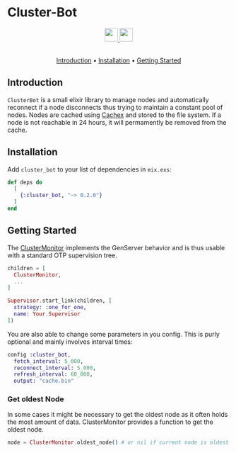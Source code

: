 # Cluster-Bot

<div align="center">
  <a href="https://elixir-lang.org/">
    <img
      src="https://img.shields.io/badge/Written%20in-elixir-%237C6D91?style=for-the-badge"
      height="30"
    />
  </a>
  <a href="https://hex.pm/packages/cluster_bot">
    <img
      src="https://img.shields.io/badge/hex.pm-cluster_bot-%23333333?style=for-the-badge"
      height="30"
    />
  </a>
</div>

<br>

<p align="center">
  <a href="#introduction">Introduction</a> •
  <a href="#installation">Installation</a> •
  <a href="#getting-started">Getting Started</a>
</p>

## Introduction

`ClusterBot` is a small elixir library to manage nodes and automatically reconnect if a node disconnects thus trying to maintain a constant pool of nodes.
Nodes are cached using [Cachex](https://hexdocs.pm/cachex/Cachex.html) and stored to the file system.
If a node is not reachable in 24 hours, it will permamently be removed from the cache.

## Installation

<!-- https://hex.pm/docs/publish -->

Add `cluster_bot` to your list of dependencies in `mix.exs`:

```elixir
def deps do
  [
    {:cluster_bot, "~> 0.2.0"}
  ]
end
```

## Getting Started

The [ClusterMonitor](https://hexdocs.pm/cluster_bot/ClusterMonitor.html) implements the GenServer behavior and is thus usable with a standard OTP supervision tree.

```elixir
children = [
  ClusterMonitor,
  ...
]

Supervisor.start_link(children, [
  strategy: :one_for_one,
  name: Your.Supervisor
])
```

You are also able to change some parameters in you config.
This is purly optional and mainly involves interval times:

```elixir
config :cluster_bot,
  fetch_interval: 5_000,
  reconnect_interval: 5_000, 
  refresh_interval: 60_000,
  output: "cache.bin"
```

### Get oldest Node

In some cases it might be necessary to get the oldest node as it often holds the most amount of data.
ClusterMonitor provides a function to get the oldest node.

```elixir
node = ClusterMonitor.oldest_node() # or nil if current node is oldest node
```